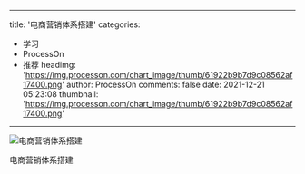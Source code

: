
---
title: '电商营销体系搭建'
categories: 
 - 学习
 - ProcessOn
 - 推荐
headimg: 'https://img.processon.com/chart_image/thumb/61922b9b7d9c08562af17400.png'
author: ProcessOn
comments: false
date: 2021-12-21 05:23:08
thumbnail: 'https://img.processon.com/chart_image/thumb/61922b9b7d9c08562af17400.png'
---

<div>   
<img class="thumb" alt="电商营销体系搭建" src="https://img.processon.com/chart_image/thumb/61922b9b7d9c08562af17400.png" referrerpolicy="no-referrer">
<p>电商营销体系搭建</p>  
</div>
            